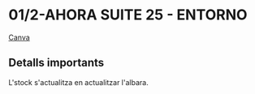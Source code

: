 # 01/2-AHORA SUITE 25 - ENTORNO

[Canva]

## Detalls importants

L'stock s'actualitza en actualitzar l'albara.

[Canva]: https://www.canva.com/design/DAGcR2EZfcA/AaGXYpxEjxO7d5wAnYftjg/view?utlId=h0fae501c1c
